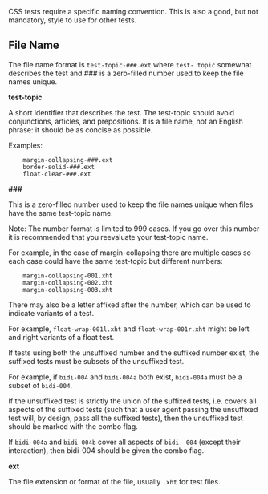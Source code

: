 CSS tests require a specific naming convention. This is also a good,
but not mandatory, style to use for other tests.

## File Name

The file name format is ```test-topic-###.ext``` where ```test-
topic``` somewhat describes the test and ### is a zero-filled number
used to keep the file names unique.

**test-topic**

A short identifier that describes the test. The test-topic should
avoid conjunctions, articles, and prepositions. It is a file name,
not an English phrase: it should be as concise as possible.

Examples:
```
    margin-collapsing-###.ext
    border-solid-###.ext
    float-clear-###.ext
```

**###**

This is a zero-filled number used to keep the file names unique when
files have the same test-topic name.

Note: The number format is limited to 999 cases. If you go over this
number it is recommended that you reevaluate your test-topic name.

For example, in the case of margin-collapsing there are multiple
cases so each case could have the same test-topic but different
numbers:

```
    margin-collapsing-001.xht
    margin-collapsing-002.xht
    margin-collapsing-003.xht
```

There may also be a letter affixed after the number, which can be
used to indicate variants of a test.

For example, ```float-wrap-001l.xht``` and ```float-wrap-001r.xht```
might be left and right variants of a float test.

If tests using both the unsuffixed number and the suffixed number
exist, the suffixed tests must be subsets of the unsuffixed test.

For example, if ```bidi-004``` and ```bidi-004a``` both exist,
```bidi-004a``` must be a subset of ```bidi-004```.

If the unsuffixed test is strictly the union of the suffixed tests,
i.e. covers all aspects of the suffixed tests (such that a user agent
passing the unsuffixed test will, by design, pass all the suffixed
tests), then the unsuffixed test should be marked with the combo flag.

If ```bidi-004a``` and ```bidi-004b``` cover all aspects of ```bidi-
004``` (except their interaction), then bidi-004 should be given the
combo flag.

**ext**

The file extension or format of the file, usually ```.xht``` for
test files.
